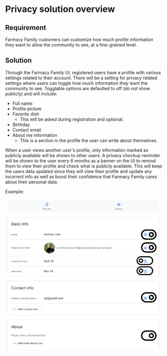 # Privacy solution overview

## Requirement

Farmacy Family customers can customize how much profile information they want to allow the community to see, at a fine-grained level.

## Solution

Through the Farmacy Family UI, registered users have a profile with various settings related to their account. There will be a setting for privacy related settings where users can toggle how much information they want the community to see. Togglable options are defaulted to off (do not show publicly) and will include:

* Full name
* Profile picture
* Favorite dish
    * This will be asked during registration and optional.
* Birthday
* Contact email
* About me information
    * This is a section in the profile the user can write about themselves.

When a user views another user's profile, only information marked as publicly available will be shown to other users. A privacy checkup reminder will be shown to the user every 6 months as a banner on the UI to remind them to view their profile and check what is publicly available. This will keep the users data updated since they will view their profile and update any incorrect info as well as boost their confidence that Farmacy Family cares about their personal data.

Example:

![profile privacy section](../img/privacy-profile.png)